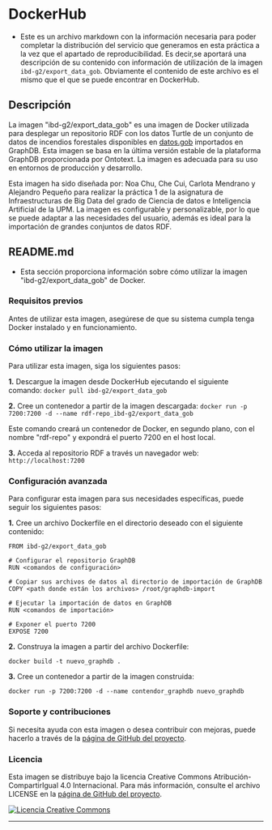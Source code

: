 # DockerHub

- Este es un archivo markdown con la información necesaria para poder completar la distribución del servicio que generamos en esta práctica a la vez que el apartado de reproducibilidad. Es decir,se aportará una descripción de su contenido con información de utilización de la imagen `ibd-g2/export_data_gob`. Obviamente el contenido de este archivo es el mismo que el que se puede encontrar en DockerHub.

## Descripción

La imagen "ibd-g2/export_data_gob" es una imagen de Docker utilizada para desplegar un repositorio RDF con los datos Turtle de un conjunto de datos de incendios forestales disponibles en [datos.gob](https://datos.gob.es/es) importados en GraphDB. Esta imagen se basa en la última versión estable de la plataforma GraphDB proporcionada por Ontotext. La imagen es adecuada para su uso en entornos de producción y desarrollo.

Esta imagen ha sido diseñada por: Noa Chu, Che Cui, Carlota Mendrano y Alejandro Pequeño para realizar la práctica 1 de la asignatura de Infraestructuras de Big Data del grado de Ciencia de datos e Inteligencia Artificial de la UPM. La imagen es configurable y personalizable, por lo que se puede adaptar a las necesidades del usuario, además es ideal para la importación de grandes conjuntos de datos RDF.

## README.md

- Esta sección proporciona información sobre cómo utilizar la imagen "ibd-g2/export_data_gob" de Docker.

### Requisitos previos

Antes de utilizar esta imagen, asegúrese de que su sistema cumpla tenga Docker instalado y en funcionamiento.

### Cómo utilizar la imagen

Para utilizar esta imagen, siga los siguientes pasos:

**1.** Descargue la imagen desde DockerHub ejecutando el siguiente comando: `docker pull ibd-g2/export_data_gob`

**2.** Cree un contenedor a partir de la imagen descargada: `docker run -p 7200:7200 -d --name rdf-repo_ibd-g2/export_data_gob`

Este comando creará un contenedor de Docker, en segundo plano, con el nombre "rdf-repo" y expondrá el puerto 7200 en el host local.

**3.** Acceda al repositorio RDF a través un navegador web: `http://localhost:7200`

### Configuración avanzada

Para configurar esta imagen para sus necesidades específicas, puede seguir los siguientes pasos:

**1.** Cree un archivo Dockerfile en el directorio deseado con el siguiente contenido:

```
FROM ibd-g2/export_data_gob

# Configurar el repositorio GraphDB
RUN <comandos de configuración>

# Copiar sus archivos de datos al directorio de importación de GraphDB
COPY <path donde están los archivos> /root/graphdb-import

# Ejecutar la importación de datos en GraphDB
RUN <comandos de importación>

# Exponer el puerto 7200
EXPOSE 7200
```

**2.** Construya la imagen a partir del archivo Dockerfile:

`docker build -t nuevo_graphdb .`

**3.** Cree un contenedor a partir de la imagen construida:

`docker run -p 7200:7200 -d --name contendor_graphdb nuevo_graphdb`

### Soporte y contribuciones

Si necesita ayuda con esta imagen o desea contribuir con mejoras, puede hacerlo a través de la [página de GitHub del proyecto](https://github.com/AlejandroPqLz/IBD_Grupo2-P1.git).

### Licencia

Esta imagen se distribuye bajo la licencia Creative Commons Atribución-CompartirIgual 4.0 Internacional. Para más información, consulte el archivo LICENSE en la [página de GitHub del proyecto](https://github.com/AlejandroPqLz/IBD_Grupo2-P1.git).

<a rel="license" href="http://creativecommons.org/licenses/by-sa/4.0/"><img alt="Licencia Creative Commons" style="border-width:0" src="https://i.creativecommons.org/l/by-sa/4.0/88x31.png" /></a>

****
